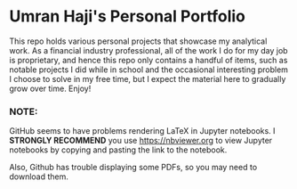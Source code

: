 # Umran Haji's Personal Portfolio
This repo holds various personal projects that showcase my analytical work. As a financial industry professional, all of the work I do for my day job is proprietary, and hence this repo only contains a handful of items, such as notable projects I did while in school and the occasional interesting problem I choose to solve in my free time, but I expect the material here to gradually grow over time. Enjoy!

### NOTE: 
GitHub seems to have problems rendering LaTeX in Jupyter notebooks. I **STRONGLY RECOMMEND** you use https://nbviewer.org to view Jupyter notebooks by copying and pasting the link to the notebook.

Also, Github has trouble displaying some PDFs, so you may need to download them.
